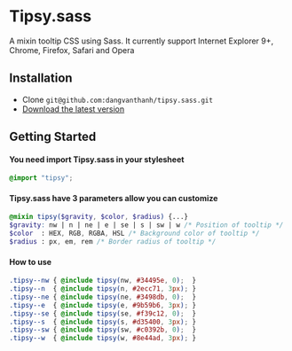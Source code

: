 # Tipsy.sass
A mixin tooltip CSS using Sass. It currently support Internet Explorer 9+, Chrome, Firefox, Safari and Opera

## Installation
* Clone ``git@github.com:dangvanthanh/tipsy.sass.git``
* [Download the latest version](https://github.com/dangvanthanh/tipsy.sass/archive/master.zip)

## Getting Started

#### You need import Tipsy.sass in your stylesheet

```scss
@import "tipsy";
```

#### Tipsy.sass have 3 parameters allow you can customize

```scss
@mixin tipsy($gravity, $color, $radius) {...}
$gravity: nw | n | ne | e | se | s | sw | w /* Position of tooltip */
$color  : HEX, RGB, RGBA, HSL /* Background color of tooltip */
$radius : px, em, rem /* Border radius of tooltip */
```

#### How to use

```scss
.tipsy--nw { @include tipsy(nw, #34495e, 0);  }
.tipsy--n  { @include tipsy(n, #2ecc71, 3px); }
.tipsy--ne { @include tipsy(ne, #3498db, 0);  }
.tipsy--e  { @include tipsy(e, #9b59b6, 3px); }
.tipsy--se { @include tipsy(se, #f39c12, 0);  }
.tipsy--s  { @include tipsy(s, #d35400, 3px); }
.tipsy--sw { @include tipsy(sw, #c0392b, 0);  }
.tipsy--w  { @include tipsy(w, #8e44ad, 3px); }
```